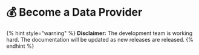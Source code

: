 # 💰 Become a Data Provider

{% hint style="warning" %}
**Disclaimer:** The development team is working hard. The documentation will be updated as new releases are released.
{% endhint %}
